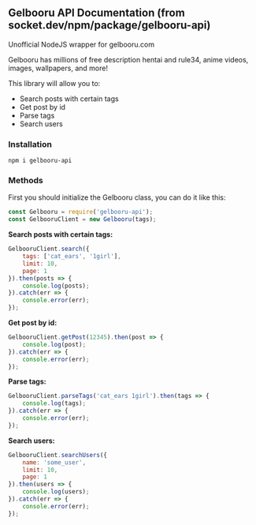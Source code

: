 ## Gelbooru API Documentation (from socket.dev/npm/package/gelbooru-api)

Unofficial NodeJS wrapper for gelbooru.com

Gelbooru has millions of free description hentai and rule34, anime videos, images, wallpapers, and more!

This library will allow you to:

- Search posts with certain tags
- Get post by id
- Parse tags
- Search users

### Installation

`npm i gelbooru-api`

### Methods

First you should initialize the Gelbooru class, you can do it like this:

```javascript
const Gelbooru = require('gelbooru-api');
const GelbooruClient = new Gelbooru(tags);
```

**Search posts with certain tags:**

```javascript
GelbooruClient.search({
    tags: ['cat_ears', '1girl'],
    limit: 10,
    page: 1
}).then(posts => {
    console.log(posts);
}).catch(err => {
    console.error(err);
});
```

**Get post by id:**

```javascript
GelbooruClient.getPost(12345).then(post => {
    console.log(post);
}).catch(err => {
    console.error(err);
});
```

**Parse tags:**

```javascript
GelbooruClient.parseTags('cat_ears 1girl').then(tags => {
    console.log(tags);
}).catch(err => {
    console.error(err);
});
```

**Search users:**

```javascript
GelbooruClient.searchUsers({
    name: 'some_user',
    limit: 10,
    page: 1
}).then(users => {
    console.log(users);
}).catch(err => {
    console.error(err);
});
```

